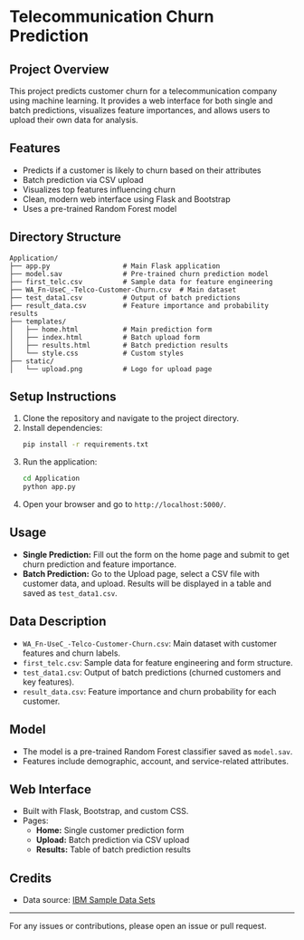 # Telecommunication Churn Prediction

## Project Overview

This project predicts customer churn for a telecommunication company using machine learning. It provides a web interface for both single and batch predictions, visualizes feature importances, and allows users to upload their own data for analysis.

## Features

- Predicts if a customer is likely to churn based on their attributes
- Batch prediction via CSV upload
- Visualizes top features influencing churn
- Clean, modern web interface using Flask and Bootstrap
- Uses a pre-trained Random Forest model

## Directory Structure

```
Application/
├── app.py                  # Main Flask application
├── model.sav               # Pre-trained churn prediction model
├── first_telc.csv          # Sample data for feature engineering
├── WA_Fn-UseC_-Telco-Customer-Churn.csv  # Main dataset
├── test_data1.csv          # Output of batch predictions
├── result_data.csv         # Feature importance and probability results
├── templates/
│   ├── home.html           # Main prediction form
│   ├── index.html          # Batch upload form
│   ├── results.html        # Batch prediction results
│   └── style.css           # Custom styles
├── static/
│   └── upload.png          # Logo for upload page
```

## Setup Instructions

1. Clone the repository and navigate to the project directory.
2. Install dependencies:
   ```bash
   pip install -r requirements.txt
   ```
3. Run the application:
   ```bash
   cd Application
   python app.py
   ```
4. Open your browser and go to `http://localhost:5000/`.

## Usage

- **Single Prediction:** Fill out the form on the home page and submit to get churn prediction and feature importance.
- **Batch Prediction:** Go to the Upload page, select a CSV file with customer data, and upload. Results will be displayed in a table and saved as `test_data1.csv`.

## Data Description

- `WA_Fn-UseC_-Telco-Customer-Churn.csv`: Main dataset with customer features and churn labels.
- `first_telc.csv`: Sample data for feature engineering and form structure.
- `test_data1.csv`: Output of batch predictions (churned customers and key features).
- `result_data.csv`: Feature importance and churn probability for each customer.

## Model

- The model is a pre-trained Random Forest classifier saved as `model.sav`.
- Features include demographic, account, and service-related attributes.

## Web Interface

- Built with Flask, Bootstrap, and custom CSS.
- Pages:
  - **Home:** Single customer prediction form
  - **Upload:** Batch prediction via CSV upload
  - **Results:** Table of batch prediction results

## Credits

- Data source: [IBM Sample Data Sets](https://www.ibm.com/communities/analytics/watson-analytics-blog/guide-to-sample-datasets/)

---

For any issues or contributions, please open an issue or pull request.
